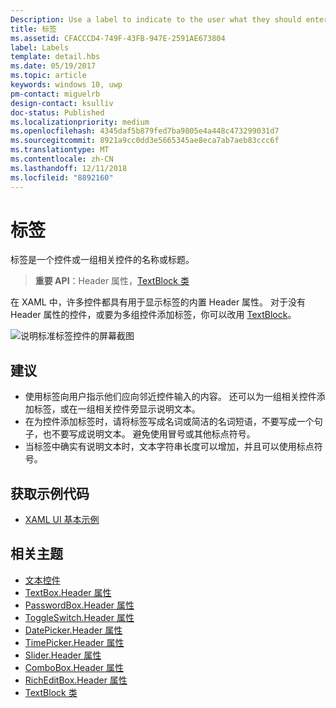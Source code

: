 ```yaml
---
Description: Use a label to indicate to the user what they should enter into an adjacent control. You can also label a group of related controls, or display instructional text near a group of related controls.
title: 标签
ms.assetid: CFACCCD4-749F-43FB-947E-2591AE673804
label: Labels
template: detail.hbs
ms.date: 05/19/2017
ms.topic: article
keywords: windows 10, uwp
pm-contact: miguelrb
design-contact: ksulliv
doc-status: Published
ms.localizationpriority: medium
ms.openlocfilehash: 4345daf5b879fed7ba9805e4a448c473299031d7
ms.sourcegitcommit: 8921a9cc0dd3e5665345ae8eca7ab7aeb83ccc6f
ms.translationtype: MT
ms.contentlocale: zh-CN
ms.lasthandoff: 12/11/2018
ms.locfileid: "8892160"
---
```

# <a name="labels"></a>标签

 

标签是一个控件或一组相关控件的名称或标题。

> **重要 API**：Header 属性，[TextBlock 类](https://msdn.microsoft.com/library/windows/apps/br209652)

在 XAML 中，许多控件都具有用于显示标签的内置 Header 属性。 对于没有 Header 属性的控件，或要为多组控件添加标签，你可以改用 [TextBlock](https://msdn.microsoft.com/library/windows/apps/br209652)。

![说明标准标签控件的屏幕截图](images/label-standard.png)

## <a name="recommendations"></a>建议


-   使用标签向用户指示他们应向邻近控件输入的内容。 还可以为一组相关控件添加标签，或在一组相关控件旁显示说明文本。
-   在为控件添加标签时，请将标签写成名词或简洁的名词短语，不要写成一个句子，也不要写成说明文本。 避免使用冒号或其他标点符号。
-   当标签中确实有说明文本时，文本字符串长度可以增加，并且可以使用标点符号。


## <a name="get-the-sample-code"></a>获取示例代码
* [XAML UI 基本示例](https://github.com/Microsoft/Windows-universal-samples/blob/master/Samples/XamlUIBasics)

## <a name="related-topics"></a>相关主题
* [文本控件](text-controls.md)
* [TextBox.Header 属性](https://msdn.microsoft.com/library/windows/apps/dn252861)
* [PasswordBox.Header 属性](https://msdn.microsoft.com/library/windows/apps/dn299051)
* [ToggleSwitch.Header 属性](https://msdn.microsoft.com/library/windows/apps/br209713)
* [DatePicker.Header 属性](https://msdn.microsoft.com/library/windows/apps/dn279460)
* [TimePicker.Header 属性](https://msdn.microsoft.com/library/windows/apps/dn299286)
* [Slider.Header 属性](https://msdn.microsoft.com/library/windows/apps/dn252829)
* [ComboBox.Header 属性](https://msdn.microsoft.com/library/windows/apps/dn279416)
* [RichEditBox.Header 属性](https://msdn.microsoft.com/library/windows/apps/dn252726)
* [TextBlock 类](https://msdn.microsoft.com/library/windows/apps/br209652)

 

 




